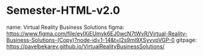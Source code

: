 # Semester-HTML-v2.0
name: Virtual Reality Business Solutions
figma: https://www.figma.com/file/eylXiEUmvk6EJ0wcN7tWvR/Virtual-Reality-Business-Solutions-(Copy)?node-id=1-14&t=I2s9ml9XSyvvpVGP-0
gitpage: https://pavelbekarev.github.io/VirtualRealityBusinessSolutions/
